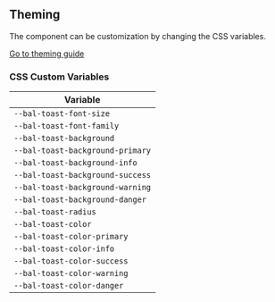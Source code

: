 ## Theming

The component can be customization by changing the CSS variables.

<a class="sb-unstyled button is-primary" href="../?path=/docs/development-theming--page">Go to theming guide</a>

<!-- START: human documentation -->



<!-- END: human documentation -->

### CSS Custom Variables​

| Variable                         |
| -------------------------------- |
| `--bal-toast-font-size`          |
| `--bal-toast-font-family`        |
| `--bal-toast-background`         |
| `--bal-toast-background-primary` |
| `--bal-toast-background-info`    |
| `--bal-toast-background-success` |
| `--bal-toast-background-warning` |
| `--bal-toast-background-danger`  |
| `--bal-toast-radius`             |
| `--bal-toast-color`              |
| `--bal-toast-color-primary`      |
| `--bal-toast-color-info`         |
| `--bal-toast-color-success`      |
| `--bal-toast-color-warning`      |
| `--bal-toast-color-danger`       |
